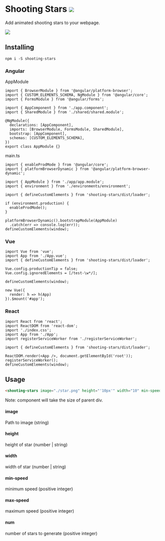 # Shooting Stars ![](https://img.shields.io/npm/v/shooting-stars.svg)
Add animated shooting stars to your webpage.

![](https://unpkg.com/shooting-stars/assets/shooting-stars.gif)

## Installing

```
npm i -S shooting-stars
```

### Angular

AppModule
```JS
import { BrowserModule } from '@angular/platform-browser';
import { CUSTOM_ELEMENTS_SCHEMA, NgModule } from '@angular/core';
import { FormsModule } from '@angular/forms';

import { AppComponent } from './app.component';
import { SharedModule } from './shared/shared.module';

@NgModule({
  declarations: [AppComponent],
  imports: [BrowserModule, FormsModule, SharedModule],
  bootstrap: [AppComponent],
  schemas: [CUSTOM_ELEMENTS_SCHEMA],
})
export class AppModule {}
```
main.ts
```JS
import { enableProdMode } from '@angular/core';
import { platformBrowserDynamic } from '@angular/platform-browser-dynamic';

import { AppModule } from './app/app.module';
import { environment } from './environments/environment';

import { defineCustomElements } from 'shooting-stars/dist/loader';

if (environment.production) {
  enableProdMode();
}

platformBrowserDynamic().bootstrapModule(AppModule)
  .catch(err => console.log(err));
defineCustomElements(window);
```

### Vue
```JS
import Vue from 'vue';
import App from './App.vue';
import { defineCustomElements } from 'shooting-stars/dist/loader';

Vue.config.productionTip = false;
Vue.config.ignoredElements = [/test-\w*/];

defineCustomElements(window);

new Vue({
  render: h => h(App)
}).$mount('#app');
```

### React
```JS
import React from 'react';
import ReactDOM from 'react-dom';
import './index.css';
import App from './App';
import registerServiceWorker from './registerServiceWorker';

import { defineCustomElements } from 'shooting-stars/dist/loader';

ReactDOM.render(<App />, document.getElementById('root'));
registerServiceWorker();
defineCustomElements(window);
```

## Usage

```HTML
<shooting-stars image="./star.png" height="'10px'" width="10" min-speed="10" max-speed="50" num="10"></shooting-stars>
```
Note: component will take the size of parent div.

#### image
Path to image (string)
#### height
height of star (number | string)
#### width
width of star (number | string)
#### min-speed
minimum speed (positive integer)
#### max-speed
maximum speed (positive integer)
#### num
number of stars to generate (positive integer)

